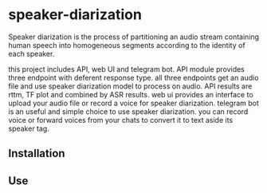 # speaker-diarization

Speaker diarization is the process of partitioning an audio stream containing human speech into homogeneous segments according to the identity of each speaker.

this project includes API, web UI and telegram bot.
API module provides three endpoint with deferent response type. all three endpoints get an audio file and use speaker diarization model to process on audio. API results are rttm, TF plot and combined by ASR results.
web ui provides an interface to upload your audio file or record a voice for speaker diarization.
telegram bot is an useful and simple choice to use speaker diarization. you can record voice or forward voices from your chats to convert it to text aside its speaker tag.

## Installation

## Use
